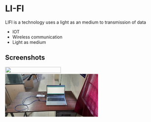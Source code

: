 
# LI-FI

LIFI is a technology uses a light as an medium to transmission of data

- IOT
- Wireless communication
- Light as medium

## Screenshots

<img src="https://github.com/aravintakshan-AG/li-fi/blob/main/20220407_113214.jpg"  width="60%" height="30%">

<img src="https://github.com/aravintakshan-AG/li-fi/blob/main/20220922_150055.jpg"  width="60%" height="30%">
